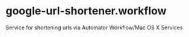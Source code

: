 google-url-shortener.workflow
=============================

Service for shortening urls via Automator Workflow/Mac OS X Services